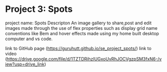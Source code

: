 # Project 3: Spots

project name: Spots
Descripton
An image gallery to share,post and edit images made through the use of flex properties such as display grid name conventions like Bem and hover effects made using my home built desktop computer and vs code.

link to GitHub page (https://guruhutt.github.io/se_project_spots/)
link to video (https://drive.google.com/file/d/1TZTDRihzIUGxoUvRhJOCVgzpSM3fxN6-/view?usp=drive_link)
